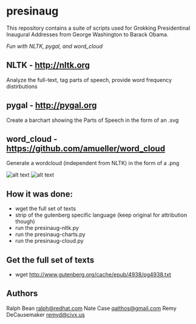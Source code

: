presinaug
=====
This repository contains a suite of scripts used for Grokking Presidentinal
Inaugural Addresses from George Washington to Barack Obama.

*Fun with NLTK, pygal, and word_cloud*

NLTK - http://nltk.org
---
Analyze the full-text, tag parts of speech, provide word frequency
distirbutions

pygal - http://pygal.org
---
Create a barchart showing the Parts of Speech in the form of an .svg

word_cloud - https://github.com/amueller/word_cloud
---
Generate a wordcloud (independent from NLTK) in the form of a .png

![alt text](https://raw.github.com/decause/presinaug/master/presinaug-wordcloud-1600x900.png "Presinaug WordCloud - Washington to Obama")
![alt text](https://raw.github.com/decause/presinaug/master/presinaug-pos.png "Presinaug Parts of Speech - Washington to Obama")
  

How it was done:
---
- wget the full set of texts
- strip of the gutenberg specific language (keep original for attribution
  though)
- run the presinaug-nltk.py
- run the presinaug-charts.py
- run the presinaug-cloud.py

Get the full set of texts
---
 - wget http://www.gutenberg.org/cache/epub/4938/pg4938.txt

Authors
---

Ralph Bean <ralph@redhat.com>
Nate Case <qalthos@gmail.com>
Remy DeCausemaker <remyd@civx.us>
